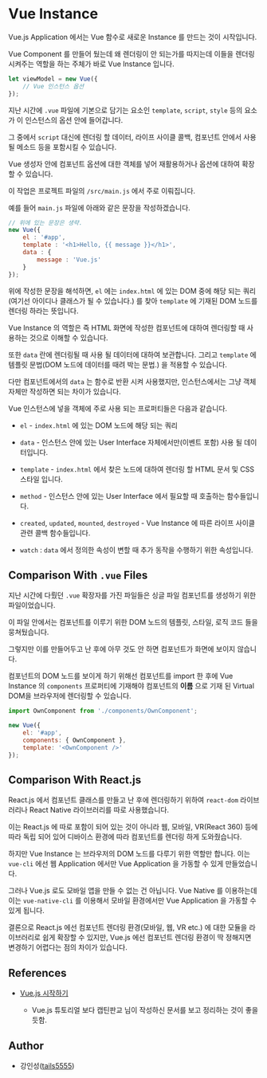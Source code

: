 # Vue Instance

Vue.js Application 에서는 Vue 함수로 새로운 Instance 를 만드는 것이 시작입니다. 

Vue Component 를 만들어 뒀는데 왜 렌더링이 안 되는가를 따지는데 이들을 렌더링 시켜주는 역할을 하는 주체가 바로 Vue Instance 입니다.

```javascript
let viewModel = new Vue({
    // Vue 인스턴스 옵션
});
```

지난 시간에 `.vue` 파일에 기본으로 담기는 요소인 `template`, `script`, `style` 등의 요소가 이 인스턴스의 옵션 안에 들어갑니다. 

그 중에서 `script` 대신에 렌더링 할 데이터, 라이프 사이클 콜백, 컴포넌트 안에서 사용될 메소드 등을 포함시킬 수 있습니다.

Vue 생성자 안에 컴포넌트 옵션에 대한 객체를 넣어 재활용하거나 옵션에 대하여 확장할 수 있습니다.

이 작업은 프로젝트 파일의 `/src/main.js` 에서 주로 이뤄집니다.

예를 들어 `main.js` 파일에 아래와 같은 문장을 작성하겠습니다.

```javascript
// 위에 있는 문장은 생략.
new Vue({
    el : '#app',
    template : '<h1>Hello, {{ message }}</h1>',
    data : {
        message : 'Vue.js'
    }
});
```

위에 작성한 문장을 해석하면, `el` 에는 `index.html` 에 있는 DOM 중에 해당 되는 쿼리(여기선 아이디나 클래스가 될 수 있습니다.) 를 찾아 `template` 에 기재된 DOM 노드를 렌더링 하라는 뜻입니다.

Vue Instance 의 역할은 즉 HTML 화면에 작성한 컴포넌트에 대하여 렌더링할 때 사용하는 것으로 이해할 수 있습니다.

또한 `data` 란에 렌더링될 때 사용 될 데이터에 대하여 보관합니다. 그리고 `template` 에 템플릿 문법(DOM 노드에 데이터를 때려 박는 문법.) 을 적용할 수 있습니다.

다만 컴포넌트에서의 `data` 는 함수로 반환 시켜 사용했지만, 인스턴스에서는 그냥 객체 자체만 작성하면 되는 차이가 있습니다.

Vue 인스턴스에 넣을 객체에 주로 사용 되는 프로퍼티들은 다음과 같습니다.

- `el` - `index.html` 에 있는 DOM 노드에 해당 되는 쿼리

- `data` - 인스턴스 안에 있는 User Interface 자체에서만(이벤트 포함) 사용 될 데이터입니다.

- `template` - `index.html` 에서 찾은 노드에 대하여 렌더링 할 HTML 문서 및 CSS 스타일 입니다.

- `method` - 인스턴스 안에 있는 User Interface 에서 필요할 때 호출하는 함수들입니다.

- `created`, `updated`, `mounted`, `destroyed` - Vue Instance 에 따른 라이프 사이클 관련 콜백 함수들입니다.

- `watch` : `data` 에서 정의한 속성이 변할 때 추가 동작을 수행하기 위한 속성입니다.

## Comparison With `.vue` Files

지난 시간에 다뤘던 `.vue` 확장자를 가진 파일들은 싱글 파일 컴포넌트를 생성하기 위한 파일이었습니다.

이 파일 안에서는 컴포넌트를 이루기 위한 DOM 노드의 템플릿, 스타일, 로직 코드 들을 뭉쳐뒀습니다.

그렇지만 이를 만들어두고 난 후에 아무 것도 안 하면 컴포넌트가 화면에 보이지 않습니다.

컴포넌트의 DOM 노드를 보이게 하기 위해선 컴포넌트를 import 한 후에 Vue Instance 의 `components` 프로퍼티에 기재해야 컴포넌트의 **이름** 으로 기재 된 Virtual DOM을 브라우저에 렌더링할 수 있습니다.

```javascript
import OwnComponent from './components/OwnComponent';

new Vue({
    el: '#app',
    components: { OwnComponent },
    template: '<OwnComponent />'
});
```

## Comparison With React.js

React.js 에서 컴포넌트 클래스를 만들고 난 후에 렌더링하기 위하여 `react-dom` 라이브러리나 React Native 라이브러리를 따로 사용했습니다.

이는 React.js 에 따로 포함이 되어 있는 것이 아니라 웹, 모바일, VR(React 360) 등에 따라 독립 되어 있어 디바이스 환경에 따라 컴포넌트를 렌더링 하게 도와줬습니다.

하지만 Vue Instance 는 브라우저의 DOM 노드를 다루기 위한 역할만 합니다. 이는 `vue-cli` 에선 웹 Application 에서만 Vue Application 을 가동할 수 있게 만들었습니다.

그러나 Vue.js 로도 모바일 앱을 만들 수 없는 건 아닙니다. Vue Native 를 이용하는데 이는 `vue-native-cli` 를 이용해서 모바일 환경에서만 Vue Application 을 가동할 수 있게 됩니다.

결론으로 React.js 에선 컴포넌트 렌더링 환경(모바일, 웹, VR etc.) 에 대한 모듈을 라이브러리로 쉽게 확장할 수 있지만, Vue.js 에선 컴포넌트 렌더링 환경이 딱 정해지면 변경하기 어렵다는 점의 차이가 있습니다.

## References

- [Vue.js 시작하기](https://joshua1988.github.io/web-development/vuejs/vuejs-tutorial-for-beginner/)
  
  - Vue.js 튜토리얼 보다 캡틴판교 님이 작성하신 문서를 보고 정리하는 것이 좋을 듯함.

## Author

- 강인성([tails5555](https://github.com/tails5555))